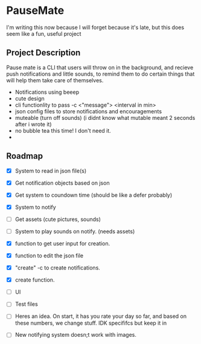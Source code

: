 # PauseMate

I'm writing this now because I will forget because it's late, but this does seem like a fun, useful project

## Project Description

Pause mate is a CLI that users will throw on in the background, and recieve push notifications and little sounds, to remind them to do certain things that will help them take care of themselves.

- Notifications using beeep
- cute design
- cli functionlity to pass -c <"message"> \<interval in min\>
- json config files to store notifications and encouragements
- muteable (turn off sounds) (i didnt know what mutable meant 2 seconds after i wrote it)
- no bubble tea this time! I don't need it.
-

## Roadmap

- [x] System to read in json file(s)
- [x] Get notification objects based on json
- [x] Get system to coundown time (should be like a defer probably)
- [x] System to notify
- [ ] Get assets (cute pictures, sounds)
- [ ] System to play sounds on notify. (needs assets)
- [x] function to get user input for creation.
- [x] function to edit the json file
- [x] "create" -c to create notifications.
- [x] create function.
- [ ] UI
- [ ] Test files
- [ ] Heres an idea. On start, it has you rate your day so far, and based on these numbers, we change stuff. IDK specififcs but keep it in

- [ ] New notifying system doesn;t work with images.
